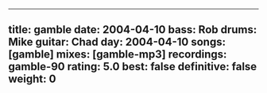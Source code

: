 
---
title: gamble
date: 2004-04-10
bass:	Rob
drums:	Mike
guitar:	Chad
day: 2004-04-10
songs: [gamble]
mixes: [gamble-mp3]
recordings: gamble-90
rating: 5.0
best: false
definitive: false
weight: 0
---
